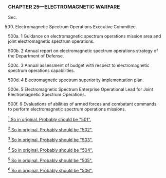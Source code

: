 ### **CHAPTER 25—ELECTROMAGNETIC WARFARE** ###

Sec.

500. Electromagnetic Spectrum Operations Executive Committee.

500a. 1 Guidance on electromagnetic spectrum operations mission area and joint electromagnetic spectrum operations.

500b. 2 Annual report on electromagnetic spectrum operations strategy of the Department of Defense.

500c. 3 Annual assessment of budget with respect to electromagnetic spectrum operations capabilities.

500d. 4 Electromagnetic spectrum superiority implementation plan.

500e. 5 Electromagnetic Spectrum Enterprise Operational Lead for Joint Electromagnetic Spectrum Operations.

500f. 6 Evaluations of abilities of armed forces and combatant commands to perform electromagnetic spectrum operations missions.

[<sup>1</sup> So in original. Probably should be "501".](#CHAPTER25_1)

[<sup>2</sup> So in original. Probably should be "502".](#CHAPTER25_2)

[<sup>3</sup> So in original. Probably should be "503".](#CHAPTER25_3)

[<sup>4</sup> So in original. Probably should be "504".](#CHAPTER25_4)

[<sup>5</sup> So in original. Probably should be "505".](#CHAPTER25_5)

[<sup>6</sup> So in original. Probably should be "506".](#CHAPTER25_6)